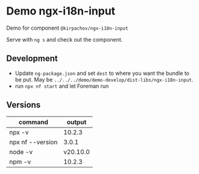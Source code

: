 # Demo ngx-i18n-input

Demo for component `@kirpachov/ngx-i18n-input`

Serve with `ng s` and check out the component.

## Development
- Update `ng-package.json` and set `dest` to where you want the bundle to be put. May be `../../../demo/demo-develop/dist-libs/ngx-i18n-input`.
- run `npx nf start` and let Foreman run

## Versions
| command | output |
| --- | --- |
| npx -v | 10.2.3 |
| npx nf --version | 3.0.1 |
| node -v | v20.10.0 |
| npm -v | 10.2.3 |